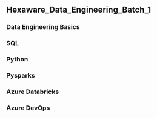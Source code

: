 ## Hexaware_Data_Engineering_Batch_1
### Data Engineering Basics
### SQL
### Python
### Pysparks
### Azure Databricks
### Azure DevOps


